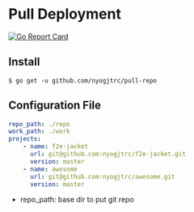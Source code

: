 # Pull Deployment

[![Go Report Card](https://goreportcard.com/badge/github.com/nyogjtrc/pull-repo)](https://goreportcard.com/report/github.com/nyogjtrc/pull-repo)

## Install

```
$ go get -u github.com/nyogjtrc/pull-repo
```

## Configuration File

```yaml
repo_path: ./repo
work_path: ./work
projects:
    - name: f2e-jacket
      url: git@github.com:nyogjtrc/f2e-jacket.git
      version: master
    - name: awesome
      url: git@github.com:nyogjtrc/awesome.git
      version: master
```

- repo_path: base dir to put git repo
